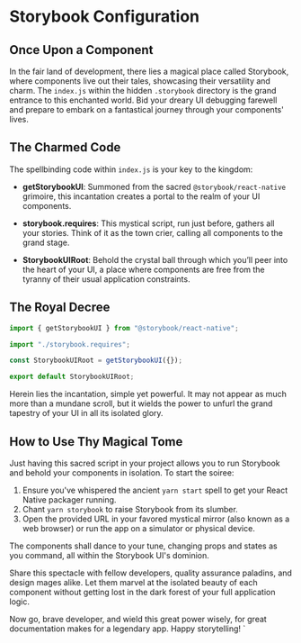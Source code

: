 
# Storybook Configuration

## Once Upon a Component

In the fair land of development, there lies a magical place called Storybook, where components live out their tales, showcasing their versatility and charm. The `index.js` within the hidden `.storybook` directory is the grand entrance to this enchanted world. Bid your dreary UI debugging farewell and prepare to embark on a fantastical journey through your components' lives.

## The Charmed Code

The spellbinding code within `index.js` is your key to the kingdom:

- **getStorybookUI**: Summoned from the sacred `@storybook/react-native` grimoire, this incantation creates a portal to the realm of your UI components.

- **storybook.requires**: This mystical script, run just before, gathers all your stories. Think of it as the town crier, calling all components to the grand stage.

- **StorybookUIRoot**: Behold the crystal ball through which you’ll peer into the heart of your UI, a place where components are free from the tyranny of their usual application constraints.

## The Royal Decree

```javascript
import { getStorybookUI } from "@storybook/react-native";

import "./storybook.requires";

const StorybookUIRoot = getStorybookUI({});

export default StorybookUIRoot;
```

Herein lies the incantation, simple yet powerful. It may not appear as much more than a mundane scroll, but it wields the power to unfurl the grand tapestry of your UI in all its isolated glory.

## How to Use Thy Magical Tome

Just having this sacred script in your project allows you to run Storybook and behold your components in isolation. To start the soiree:

1. Ensure you've whispered the ancient `yarn start` spell to get your React Native packager running.
2. Chant `yarn storybook` to raise Storybook from its slumber.
3. Open the provided URL in your favored mystical mirror (also known as a web browser) or run the app on a simulator or physical device.

The components shall dance to your tune, changing props and states as you command, all within the Storybook UI's dominion.

Share this spectacle with fellow developers, quality assurance paladins, and design mages alike. Let them marvel at the isolated beauty of each component without getting lost in the dark forest of your full application logic.

Now go, brave developer, and wield this great power wisely, for great documentation makes for a legendary app. Happy storytelling!
`